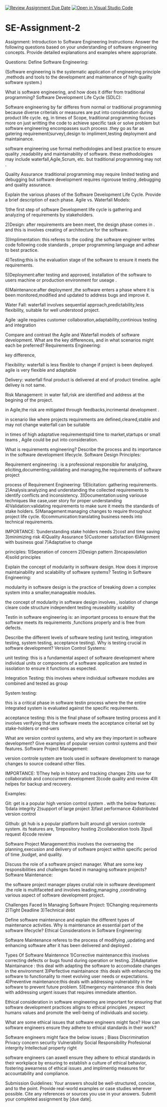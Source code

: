 [![Review Assignment Due Date](https://classroom.github.com/assets/deadline-readme-button-24ddc0f5d75046c5622901739e7c5dd533143b0c8e959d652212380cedb1ea36.svg)](https://classroom.github.com/a/-ucQIGTc)
[![Open in Visual Studio Code](https://classroom.github.com/assets/open-in-vscode-718a45dd9cf7e7f842a935f5ebbe5719a5e09af4491e668f4dbf3b35d5cca122.svg)](https://classroom.github.com/online_ide?assignment_repo_id=15243003&assignment_repo_type=AssignmentRepo)
# SE-Assignment-2
Assignment: Introduction to Software Engineering
Instructions:
Answer the following questions based on your understanding of software engineering concepts. Provide detailed explanations and examples where appropriate.

Questions:
Define Software Engineering:

(Software engineering is the systematic application of engineering principle ,methods and tools to the development and maintenance  of high quality software system.)




What is software engineering, and how does it differ from traditional programming?
Software Development Life Cycle (SDLC):


Software engineering by far differes from normal or traditional programming because diverse criterials or measures are put into consideration during product life cycle. eg, in times of Scope, traditional programming focuses more on just writting the code to achieve  specific task or solve problem but software engineering  encompasses such process .they go as far as gatering requirement(survey),design to impliment,testing  deployment and maintainance.

software engineering use formal methodologies and best practice to ensure quality ,readability and maintainability of software. these methodologies may include waterfall,Agile,Scrum, etc. but traditional programming may not .

Quality Assurance :traditional programming may require limited testing and debugging  but software development requires rigorouse testing ,debugging and quality assurance.





Explain the various phases of the Software Development Life Cycle. Provide a brief description of each phase.
Agile vs. Waterfall Models:


1)the first step of software Development life cycle is gathering and analyzing of requirements by stakeholders.

2)Design: after requirements are been meet, the design phase comes in . and this is involves creating  of architecture for the software.

3)Implimentation: this referes to the coding .the software engineer writes code following code standards , proper programming language and adhear to best practice.

4)Testing:this is the evaluation stage of the software to ensure it meets the requirements.

5)Deployment:after testing  and approved, installation of the software to users machine or production environment for useage .

6)Maintenance:after deployment ,the software enters a phase where it is been monitored,modified and updated to address bugs and improve it.

Water Fall: waterfall involves sequential approach,predictability,less flexibility, suitable for well understood project.

Agile :agile requires customer collaboration,adaptability,continious testing and integration






Compare and contrast the Agile and Waterfall models of software development. What are the key differences, and in what scenarios might each be preferred?
Requirements Engineering:

key difference,

Flexibility: 
waterfall is less flexible to change if project is been deployed.
agile is very flexible and adaptable

Delivery:
waterfall final product  is delivered at end of product timeline.
agile delivey is not same.

Risk Management:
in water fall,risk are identified and address at the begining of the project.

in Agile,the risk are mitigated through feedbacks,incrimental development .



in scenario like where projects requirements are defined,cleared,stable and may not change waterfall can be suitable

in times of high adaptative requirementspid time to market,startups or small teams , Agile could be put into consideration.






What is requirements engineering? Describe the process and its importance in the software development lifecycle.
Software Design Principles:


Requirement engineering :
is a professional responsible for analyzing, eliciting,documenting,validating and managing,the requirements of software project

process of Requirement Engineering:
1)Elicitation: gathering requirements.
2)Analysis:analyzing and understanding the collected requirements to identify conflicts and inconsistency.
3)Documentation:using variouse techniques like case,user story for proper understanding
4)Validation:validating requirements to make sure it meets the standards of stake holders.
5)Management:managing changes to require throughout project life cycle.
6)communication:translating business needs into technical requirements.

IMPORTANCE:
1)understanding stake holders needs
2)cost and time saving 
3)minimizing risk
4)Quality Assurance
5)Customer satisfaction
6)Alignment with business goal
7)Adaptative to change


principles:
1)Seperation of concern
2)Design pattern
3)ncapasulation
4)solid principles 





Explain the concept of modularity in software design. How does it improve maintainability and scalability of software systems?
Testing in Software Engineering:


modularity in software design is the practice of breaking down a complex system imto a smaller,manageable modules.

the concept of modularity in software design  involves ,
isolation of change 
cleare code structure
independent testing 
reuseability
scability

Testin in software engineering is:
 an important process to ensure that the software meets its requirements ,functions properly and is free from defects.





Describe the different levels of software testing (unit testing, integration testing, system testing, acceptance testing). Why is testing crucial in software development?
Version Control Systems:


unit testing:
this is a fundamental aspect of software development where individual units or components of a software application are tested  in issolation to ensure it functions as espected.

Integration Testing:
this involves where individual softweare modules are combined and tested as group


System testing:

this is a critical phase in software testin process where the the entire integrated system is evaluated against the specific requirements.

acceptance testing:
this is the final phase of software testing process and it involves verifying that the software meets the acceptance criterial set by stake-holders or end-uers




What are version control systems, and why are they important in software development? Give examples of popular version control systems and their features.
Software Project Management:



version controle system are tools used in software development to manage changes to source codeand other files.

IMPORTANCE:
1)They help in history and tracking changes 
2)its use for collaboratiob and conccurrent development 
3)code quality and review 
4)It helpes for backup and recovery.

Examples:

Git:
get is a popular high version control system .  with the below features:
1)data integrity
2)support of large project
3)fast performance 
4)distributed version control

Github:
git hub is a popular platform built around git version controle system.
its features are,
1)repository hosting
2)collaboration tools 
3)pull request 
4)code review

Software Project Management:this involves  the overseeing the planning,execusion and delivery of software  project within specific period of time ,budget, and quality.





Discuss the role of a software project manager. What are some key responsibilities and challenges faced in managing software projects?
Software Maintenance:


the software project manager playes crutial role in software development .the role is multifaceted and involves leading,managing ,coordinating various aspect of software development project.

Challenges Faced In Managing Software Project:
1)Changing requirements
2)Tight Deadline
3)Technical debt





Define software maintenance and explain the different types of maintenance activities. Why is maintenance an essential part of the software lifecycle?
Ethical Considerations in Software Engineering:


Software Maintenance referes to the process of modifying ,updating and enhancing software after it has been delivered and deployed .

Types Of Software Maintennce 
1)Corrective maintenance:this involves correcting defects or bugs found during operation or testing.
2)Adaptative Maintainance :
this deal with adapting the software to accomodate changes  in the environment 
3)Perfective maintainance :this deals with enhancing the software to functionality to meet evolving user needs or expectations.
4)Preventive maintenance:this deals with addressing vulnerability in the software to prevent future problem.
5)Emergency maintenance :this deals with addressing urgent issues that requires immediate attention.

Ethical consideration in software engineering are important for ensuring that software development practices alligns to ethical principles ,respect humans values and promote the well-being of individuals and society.




What are some ethical issues that software engineers might face? How can software engineers ensure they adhere to ethical standards in their work?


Software engineers might face the below issues ;
Biass Discrimination 
Privacy concern 
security Vulnerability
Social Responsibility
Profesional intergrity 
Intellectual property right

software engineers can aswell ensure they adhere to ethical standards in their workplace by ensuring  to establish a culture of ethical behavior, fostering awearness of ethical issues ,and implimentig measures for accountability and compliance.




Submission Guidelines:
Your answers should be well-structured, concise, and to the point.
Provide real-world examples or case studies wherever possible.
Cite any references or sources you use in your answers.
Submit your completed assignment by [due date].

